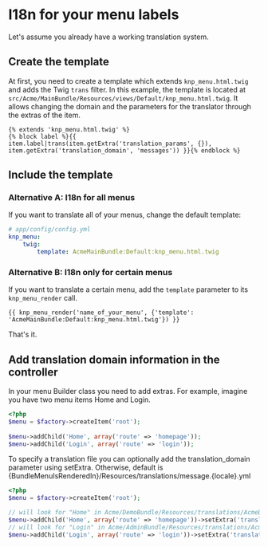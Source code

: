 I18n for your menu labels
=========================

Let's assume you already have a working translation system.

## Create the template

At first, you need to create a template which extends `knp_menu.html.twig`
and adds the Twig `trans` filter. In this example, the template is located
at `src/Acme/MainBundle/Resources/views/Default/knp_menu.html.twig`. It allows
changing the domain and the parameters for the translator through the extras
of the item.

```jinja
{% extends 'knp_menu.html.twig' %}
{% block label %}{{ item.label|trans(item.getExtra('translation_params', {}), item.getExtra('translation_domain', 'messages')) }}{% endblock %}
```

## Include the template

### Alternative A: I18n for all menus

If you want to translate all of your menus, change the default template:

```yaml
# app/config/config.yml
knp_menu:
    twig:
        template: AcmeMainBundle:Default:knp_menu.html.twig
```

### Alternative B: I18n only for certain menus

If you want to translate a certain menu, add the `template` parameter to
its `knp_menu_render` call.

```jinja
{{ knp_menu_render('name_of_your_menu', {'template': 'AcmeMainBundle:Default:knp_menu.html.twig'}) }}
```

That's it.

## Add translation domain information in the controller

In your menu Builder class you need to add extras. For example, imagine you have two menu items Home and Login.

```php
<?php
$menu = $factory->createItem('root');
        
$menu->addChild('Home', array('route' => 'homepage'));        
$menu->addChild('Login', array('route' => 'login'));
```

To specify a translation file you can optionally add the translation_domain parameter using setExtra.
Otherwise, default is {BundleMenuIsRenderedIn}/Resources/translations/message.{locale}.yml

```php
<?php
$menu = $factory->createItem('root');

// will look for "Home" in Acme/DemoBundle/Resources/translations/AcmeDemoBundle.locale.yml
$menu->addChild('Home', array('route' => 'homepage'))->setExtra('translation_domain', 'messages'); 
// will look for "Login" in Acme/AdminBundle/Resources/translations/AcmeAdminBundle.locale.yml      
$menu->addChild('Login', array('route' => 'login'))->setExtra('translation_domain', 'AcmeLoginBundle');
```
